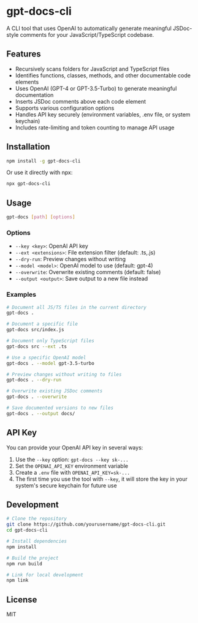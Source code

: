 # gpt-docs-cli

A CLI tool that uses OpenAI to automatically generate meaningful JSDoc-style comments for your JavaScript/TypeScript codebase.

## Features

- Recursively scans folders for JavaScript and TypeScript files
- Identifies functions, classes, methods, and other documentable code elements
- Uses OpenAI (GPT-4 or GPT-3.5-Turbo) to generate meaningful documentation
- Inserts JSDoc comments above each code element
- Supports various configuration options
- Handles API key securely (environment variables, .env file, or system keychain)
- Includes rate-limiting and token counting to manage API usage

## Installation

```bash
npm install -g gpt-docs-cli
```

Or use it directly with npx:

```bash
npx gpt-docs-cli
```

## Usage

```bash
gpt-docs [path] [options]
```

### Options

- `--key <key>`: OpenAI API key
- `--ext <extensions>`: File extension filter (default: .ts,.js)
- `--dry-run`: Preview changes without writing
- `--model <model>`: OpenAI model to use (default: gpt-4)
- `--overwrite`: Overwrite existing comments (default: false)
- `--output <output>`: Save output to a new file instead

### Examples

```bash
# Document all JS/TS files in the current directory
gpt-docs .

# Document a specific file
gpt-docs src/index.js

# Document only TypeScript files
gpt-docs src --ext .ts

# Use a specific OpenAI model
gpt-docs . --model gpt-3.5-turbo

# Preview changes without writing to files
gpt-docs . --dry-run

# Overwrite existing JSDoc comments
gpt-docs . --overwrite

# Save documented versions to new files
gpt-docs . --output docs/
```

## API Key

You can provide your OpenAI API key in several ways:

1. Use the `--key` option: `gpt-docs --key sk-...`
2. Set the `OPENAI_API_KEY` environment variable
3. Create a `.env` file with `OPENAI_API_KEY=sk-...`
4. The first time you use the tool with `--key`, it will store the key in your system's secure keychain for future use

## Development

```bash
# Clone the repository
git clone https://github.com/yourusername/gpt-docs-cli.git
cd gpt-docs-cli

# Install dependencies
npm install

# Build the project
npm run build

# Link for local development
npm link
```

## License

MIT